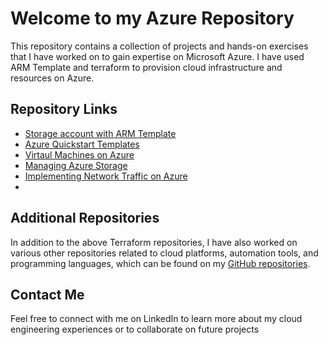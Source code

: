 # Welcome to my Azure Repository
This repository contains a collection of projects and hands-on exercises that I have worked on to gain expertise on Microsoft Azure. I have used ARM Template and terraform to provision cloud infrastructure and resources on Azure. 

## Repository Links
- [Storage account with ARM Template](https://github.com/tunckasik/Storage-account-ARM-Template)
- [Azure Quickstart Templates](https://github.com/tunckasik/azure-quickstart-templates)
- [Virtaul Machines on Azure](https://github.com/tunckasik/VMsonAzure)
- [Managing Azure Storage](https://github.com/tunckasik/Assignment-Managing-Azure-Storage)
- [Implementing Network Traffic on Azure](https://github.com/tunckasik/Implementing-Network-Traffic-on-Azure)
- 


## Additional Repositories
In addition to the above Terraform repositories, I have also worked on various other repositories related to cloud platforms, automation tools, and programming languages, which can be found on my 
[GitHub repositories](https://www.github.com/tunckasik).

## Contact Me
Feel free to connect with me on LinkedIn to learn more about my cloud engineering experiences or to collaborate on future projects
